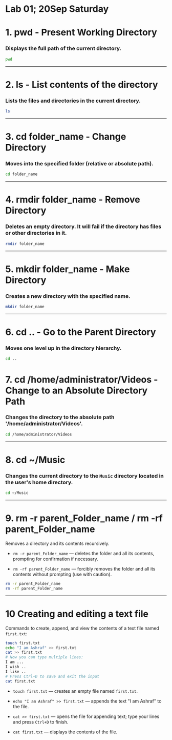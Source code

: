 # Lab 01; 20Sep Saturday

# 1. pwd - Present Working Directory

### Displays the full path of the current directory.

```bash
pwd
```

---

# 2. ls - List contents of the directory

### Lists the files and directories in the current directory.

```bash
ls
```

---

# 3. cd folder_name - Change Directory

### Moves into the specified folder (relative or absolute path).

```bash
cd folder_name
```

---

# 4. rmdir folder_name - Remove Directory

### Deletes an empty directory. It will fail if the directory has files or other directories in it.

```bash
rmdir folder_name
```

---

# 5. mkdir folder_name - Make Directory

### Creates a new directory with the specified name.

```bash
mkdir folder_name
```

---

# 6. cd .. - Go to the Parent Directory

### Moves one level up in the directory hierarchy.

```bash
cd ..
```

# 7. cd /home/administrator/Videos - Change to an Absolute Directory Path

### Changes the directory to the absolute path '/home/administrator/Videos'.

```bash
cd /home/administrator/Videos
```

---

# 8. cd ~/Music

### Changes the current directory to the `Music` directory located in the user's home directory.

```bash
cd ~/Music
```

---

# 9. rm -r parent_Folder_name / rm -rf parent_Folder_name

Removes a directory and its contents recursively.

- `rm -r parent_Folder_name` — deletes the folder and all its contents, prompting for confirmation if necessary.

- `rm -rf parent_Folder_name` — forcibly removes the folder and all its contents without prompting (use with caution).

```bash
rm -r parent_Folder_name
rm -rf parent_Folder_name
```

---

# 10 Creating and editing a text file

Commands to create, append, and view the contents of a text file named `first.txt`:

```bash
touch first.txt
echo "I am Ashraf" >> first.txt
cat >> first.txt
# Now you can type multiple lines:
I am ...
I wish ..
I like ..
# Press Ctrl+D to save and exit the input
cat first.txt
```

- `touch first.txt` — creates an empty file named `first.txt`.

- `echo "I am Ashraf" >> first.txt` — appends the text "I am Ashraf" to the file.

- `cat >> first.txt` — opens the file for appending text; type your lines and press `Ctrl+D` to finish.

- `cat first.txt` — displays the contents of the file.
